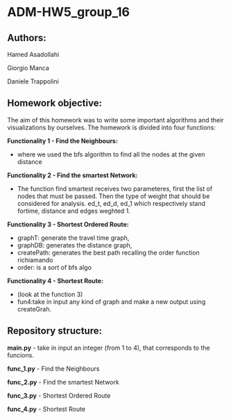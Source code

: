 # ADM-HW5_group_16

## Authors:

Hamed Asadollahi

Giorgio Manca

Daniele Trappolini  

## Homework objective:
The aim of this homework was to write some important algorithms and their visualizations by ourselves. The homework is divided into four functions:

 **Functionality 1 - Find the Neighbours:** 

 - where we used the bfs algorithm to find all the nodes at the given distance  

 **Functionality 2 - Find the smartest Network:** 
  - The function find smartest receives two parameteres, first the list of nodes that must be passed. Then the type of weight that should be considered for analysis. ed_t, ed_d, ed_1 which respectively stand fortime, distance and edges weghted 1.

 **Functionality 3 - Shortest Ordered Route:** 

 - graphT: generate the travel time graph,
 - graphDB: generates the distance graph,
 - createPath: generates the best path recalling the order function richiamando
 - order: is a sort of bfs algo

 **Functionality 4 - Shortest Route:** 
 - (look at the function 3)
 - fun4:take in input any kind of graph and make a new output using createGrah.

 ## Repository structure:
 
 **main.py**   - take in input an integer (from 1 to 4), that corresponds to the funcions.
 
 **func_1.py** - Find the Neighbours
 
 **func_2.py** - Find the smartest Network
 
 **func_3.py** - Shortest Ordered Route
 
 **func_4.py** - Shortest Route

